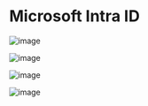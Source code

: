 # Microsoft Intra ID

![image](https://github.com/user-attachments/assets/2f52a8b6-d7f8-4228-bc9f-7ee74657c1df)

![image](https://github.com/user-attachments/assets/df756512-3b9c-48bf-ad72-9cfcd96acc48)

![image](https://github.com/user-attachments/assets/11ba554c-4faa-497d-a074-c61b32ca1c5e)

![image](https://github.com/user-attachments/assets/82954b97-1d3d-418b-afb7-0a139b0c4ac7)






